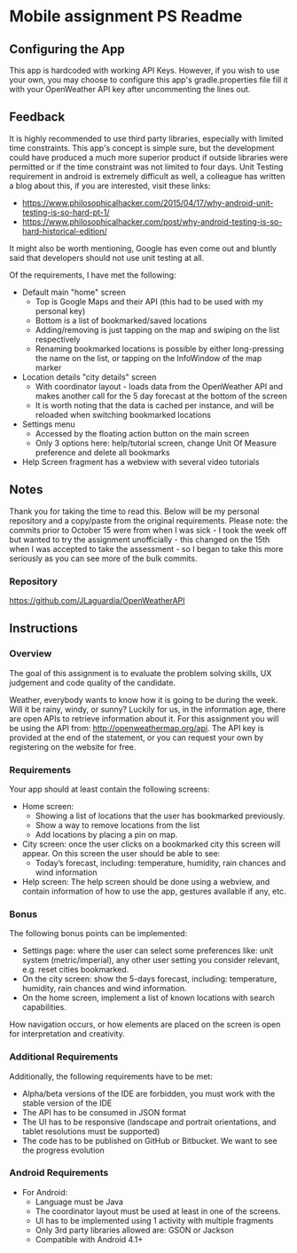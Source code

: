 # Mobile assignment PS Readme #

## Configuring the App ##

This app is hardcoded with working API Keys. However, if you wish to use
your own, you may choose to configure this app's gradle.properties file
fill it with your OpenWeather API key after uncommenting the lines out.

## Feedback ##

It is highly recommended to use third party libraries, especially with
limited time constraints. This app's concept is simple sure, but the
development could have produced a much more superior product if outside
libraries were permitted or if the time constraint was not limited to
four days. Unit Testing requirement in android is extremely difficult as
well, a colleague has written a blog about this, if you are interested,
visit these links:

* https://www.philosophicalhacker.com/2015/04/17/why-android-unit-testing-is-so-hard-pt-1/
* https://www.philosophicalhacker.com/post/why-android-testing-is-so-hard-historical-edition/

It might also be worth mentioning, Google has even come out and bluntly
said that developers should not use unit testing at all.

Of the requirements, I have met the following:

* Default main "home" screen
    * Top is Google Maps and their API (this had to be used with my personal key)
    * Bottom is a list of bookmarked/saved locations
    * Adding/removing is just tapping on the map and swiping on the list respectively
    * Renaming bookmarked locations is possible by either long-pressing the name on the list, or tapping on the InfoWindow of the map marker
* Location details "city details" screen
    * With coordinator layout - loads data from the OpenWeather API and makes another call for the 5 day forecast at the bottom of the screen
    * It is worth noting that the data is cached per instance, and will be reloaded when switching bookmarked locations
* Settings menu
    * Accessed by the floating action button on the main screen
    * Only 3 options here: help/tutorial screen, change Unit Of Measure preference and delete all bookmarks
* Help Screen fragment has a webview with several video tutorials

## Notes ##
Thank you for taking the time to read this. Below will be my personal
repository and a copy/paste from the original requirements.
Please note: the commits prior to October 15 were from when I was sick - I took
the week off but wanted to try the assignment unofficially - this changed
on the 15th when I was accepted to take the assessment - so I began to
take this more seriously as you can see more of the bulk commits.

### Repository ###
https://github.com/JLaguardia/OpenWeatherAPI

## Instructions ##


### Overview ###

The goal of this assignment is to evaluate the problem solving skills, UX judgement and code quality of the candidate.

Weather, everybody wants to know how it is going to be during the week. Will it be rainy, windy, or sunny? Luckily for us, in the information age, there are open APIs to retrieve information about it.
For this assignment you will be using the API from: http://openweathermap.org/api. The API key is provided at the end of the statement, or you can request your own by registering on the website for free.

### Requirements ###

Your app should at least contain the following screens:

* Home screen:
	* Showing a list of locations that the user has bookmarked previously.
	* Show a way to remove locations from the list
	* Add locations by placing a pin on map.
* City screen: once the user clicks on a bookmarked city this screen will appear. On this screen the user should be able to see:
	* Today’s forecast, including: temperature, humidity, rain chances and wind information
* Help screen: The help screen should be done using a webview, and contain information of how to use the app, gestures available if any, etc.

### Bonus ###

The following bonus points can be implemented:

* Settings page: where the user can select some preferences like: unit system
(metric/imperial), any other user setting you consider relevant, e.g. reset cities
bookmarked.
* On the city screen: show the 5-days forecast, including: temperature, humidity, rain
chances and wind information.
* On the home screen, implement a list of known locations with search capabilities.

How navigation occurs, or how elements are placed on the screen is open for interpretation and creativity.

### Additional Requirements ###

Additionally, the following requirements have to be met:

* Alpha/beta versions of the IDE are forbidden, you must work with the stable version of
the IDE
* The API has to be consumed in JSON format
* The UI has to be responsive (landscape and portrait orientations, and tablet resolutions
must be supported)
* The code has to be published on GitHub or Bitbucket. We want to see the progress evolution

### Android Requirements ###

* For Android:
	* Language must be Java
	* The coordinator layout must be used at least in one of the screens.
	* UI has to be implemented using 1 activity with multiple fragments
	* Only 3rd party libraries allowed are: GSON or Jackson
	* Compatible with Android 4.1+



